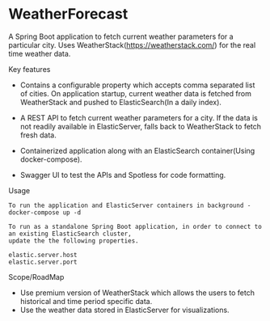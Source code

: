 # WeatherForecast

A Spring Boot application to fetch current weather parameters for a particular city. Uses WeatherStack(https://weatherstack.com/)
for the real time weather data.

Key features

- Contains a configurable property which accepts comma separated list of cities. On application startup, current weather data is 
fetched from WeatherStack and pushed to ElasticSearch(In a daily index).

- A REST API to fetch current weather parameters for a city. If the data is not readily available in ElasticServer, falls back to WeatherStack to fetch fresh data.

- Containerized application along with an ElasticSearch container(Using docker-compose).

- Swagger UI to test the APIs and Spotless for code formatting.

Usage

	To run the application and ElasticServer containers in background -
	docker-compose up -d

	To run as a standalone Spring Boot application, in order to connect to an existing ElasticSearch cluster, 
	update the the following properties.
	
	elastic.server.host
	elastic.server.port

Scope/RoadMap

- Use premium version of WeatherStack which allows the users to fetch historical and time period specific data.
- Use the weather data stored in ElasticServer for visualizations.

